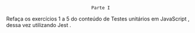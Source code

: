                                     Parte I

Refaça os exercícios 1 a 5 do conteúdo de Testes unitários em JavaScript , dessa vez utilizando Jest .
